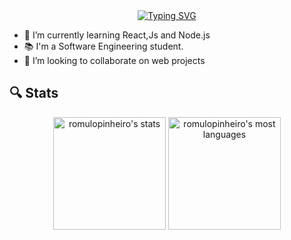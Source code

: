 <div align='center'>
  <a href="https://git.io/typing-svg"><img src="https://readme-typing-svg.demolab.com?font=Montserrat&pause=1000&width=435&lines=%3Ch1%3EHello%2C+World%3C%2Fh1%3E;Welcome+to+my+Profile;I'm+Romulo+Pinheiro;And+I'm+studying+Web+Development" alt="Typing SVG"/></a>
</div>

- 🌱 I’m currently learning React,Js and Node.js
- 📚 I'm a Software Engineering student.
- 💪 I’m looking to collaborate on web projects

## 🔍 Stats

<div align="center">

  <img  height="180em" src="https://github-readme-stats.vercel.app/api?username=romulo-pinheiro&show_icons=true&theme=midnight-purple&include_all_commits=true&count_private=true" alt="romulopinheiro's stats"/>
<img height="180em" src="https://github-readme-stats.vercel.app/api/top-langs/?username=romulo-pinheiro&layout=compact&langs_count=7&theme=midnight-purple" alt="romulopinheiro's most languages"/>

</div>
